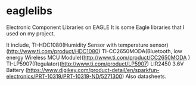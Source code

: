 # eaglelibs
Electronic Component  Libraries on EAGLE
It is some Eagle libraries that I used on my project. 

It include,
  TI-HDC1080(Humidity Sensor with temperature sensor)(http://www.ti.com/product/HDC1080)
  TI-CC2650MODA(Bluetooth, low energy Wireless MCU Module)(http://www.ti.com/product/CC2650MODA )
  TI-LP5907(Regulator)(http://www.ti.com/product/LP5907)
  LIR2450 3.6V Battery (https://www.digikey.com/product-detail/en/sparkfun-electronics/PRT-10319/PRT-10319-ND/5271300)
  Also datasheets.
  

  
  
  
  
